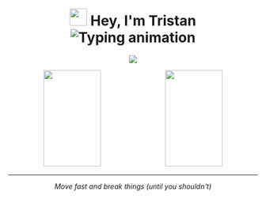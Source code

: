 <div align="center">
  <h1>
    <img src="https://raw.githubusercontent.com/MartinHeinz/MartinHeinz/master/wave.gif" width="35px" />
    Hey, I'm Tristan <br/>
    <img src="https://readme-typing-svg.herokuapp.com?font=Fira+Code&pause=500&color=FABD2F&center=true&vCenter=true&width=435&lines=Full+Stack+Developer;Problem+Solver;Board+Game+Enthusiast" alt="Typing animation" />
  </h1>
</div>

<p align="center">
  <img src="https://skillicons.dev/icons?i=python,typescript,javascript,react,nodejs,nextjs,postgres,mongodb,redis,docker,git,aws&theme=dark" />
</p>

<div align="center">
<img src="https://github-readme-stats.vercel.app/api?username=tristan-kennedy&show_icons=true&theme=gruvbox&hide_border=true&count_private=true" width="48%" height="195px" />
<img src="https://github-readme-stats.vercel.app/api/top-langs/?username=tristan-kennedy&layout=compact&theme=gruvbox&hide_border=true&card_width=400" width="48%" height="195px" />
</div>

<div align="center">

---

*Move fast and break things (until you shouldn't)*

</div>
